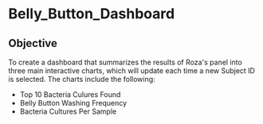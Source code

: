 # Belly_Button_Dashboard

## Objective
To create a dashboard that summarizes the results of Roza's panel into three main interactive charts, which will update each time a new Subject ID is selected. The charts include the following:
- Top 10 Bacteria Culures Found
- Belly Button Washing Frequency
- Bacteria Cultures Per Sample
